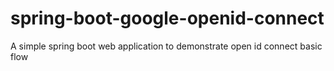 # spring-boot-google-openid-connect
A simple spring boot web application to demonstrate open id connect basic flow
